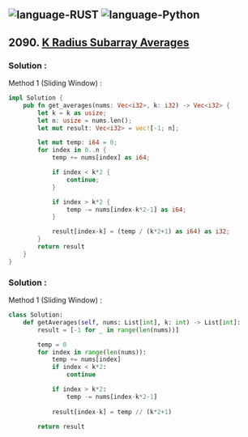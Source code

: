 ![language-RUST](https://img.shields.io/badge/%20-RUST-8d4004?style=for-the-badge&logo=RUST)
![language-Python](https://img.shields.io/badge/%20-Python-ffd43b?style=for-the-badge&logo=PYTHON)
---

## 2090. [K Radius Subarray Averages](https://leetcode.com/problems/k-radius-subarray-averages)

### Solution :

Method 1 (Sliding Window) :
```rust
impl Solution {
    pub fn get_averages(nums: Vec<i32>, k: i32) -> Vec<i32> {
        let k = k as usize;
        let n: usize = nums.len();
        let mut result: Vec<i32> = vec![-1; n];

        let mut temp: i64 = 0;
        for index in 0..n {
            temp += nums[index] as i64;

            if index < k*2 {
                continue;
            }

            if index > k*2 {
                temp -= nums[index-k*2-1] as i64;
            }

            result[index-k] = (temp / (k*2+1) as i64) as i32;
        }
        return result
    }
}
```

### Solution :

Method 1 (Sliding Window) :
```python
class Solution:
    def getAverages(self, nums: List[int], k: int) -> List[int]:
        result = [-1 for _ in range(len(nums))]

        temp = 0
        for index in range(len(nums)):
            temp += nums[index]
            if index < k*2:
                continue

            if index > k*2:
                temp -= nums[index-k*2-1]
            
            result[index-k] = temp // (k*2+1)

        return result
```
